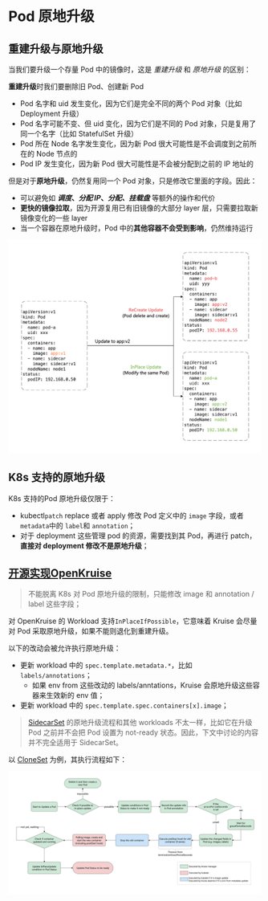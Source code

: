 # Pod 原地升级

## 重建升级与原地升级

当我们要升级一个存量 Pod 中的镜像时，这是 *重建升级* 和 *原地升级* 的区别：

**重建升级**时我们要删除旧 Pod、创建新 Pod

- Pod 名字和 uid 发生变化，因为它们是完全不同的两个 Pod 对象（比如 Deployment 升级）
- Pod 名字可能不变、但 uid 变化，因为它们是不同的 Pod 对象，只是复用了同一个名字（比如 StatefulSet 升级）
- Pod 所在 Node 名字发生变化，因为新 Pod 很大可能性是不会调度到之前所在的 Node 节点的
- Pod IP 发生变化，因为新 Pod 很大可能性是不会被分配到之前的 IP 地址的

但是对于**原地升级**，仍然复用同一个 Pod 对象，只是修改它里面的字段。因此：

- 可以避免如 ***调度*、*分配 IP*、*分配、挂载盘*** 等额外的操作和代价
- **更快的镜像拉取**，因为开源复用已有旧镜像的大部分 layer 层，只需要拉取新镜像变化的一些 layer
- 当一个容器在原地升级时，Pod 中的**其他容器不会受到影响**，仍然维持运行

![inplace update comparation pod](.pics/pod_inplace_upgrade/inplace-update-comparation-pod.png)

## K8s 支持的原地升级

K8s 支持的Pod 原地升级仅限于：

- kubectl`patch`  replace 或者 apply 修改 Pod 定义中的 `image` 字段，或者 `metadata`中的 `label`和 `annotation`；
- 对于 deployment 这些管理 pod 的资源，需要找到其 Pod，再进行 patch，**直接对 deployment 修改不是原地升级**；



## [开源实现OpenKruise](https://openkruise.io/zh/docs/core-concepts/inplace-update/)

> 不能脱离 K8s 对 Pod 原地升级的限制，只能修改 image 和 annotation / label 这些字段；

对 OpenKruise 的 Workload 支持`InPlaceIfPossible`，它意味着 Kruise 会尽量对 Pod 采取原地升级，如果不能则退化到重建升级。

以下的改动会被允许执行原地升级：

- 更新 workload 中的 `spec.template.metadata.*`，比如 `labels/annotations`；
  - 如果 env from 这些改动的 labels/anntations，Kruise 会原地升级这些容器来生效新的 env 值；
- 更新 workload 中的 `spec.template.spec.containers[x].image`；

> [SidecarSet](https://openkruise.io/zh/docs/user-manuals/sidecarset) 的原地升级流程和其他 workloads 不太一样，比如它在升级 Pod 之前并不会把 Pod 设置为 not-ready 状态。因此，下文中讨论的内容并不完全适用于 SidecarSet。

以 [CloneSet](https://openkruise.io/zh/docs/user-manuals/cloneset) 为例，其执行流程如下：



![inplace-update-workflow-openkruise](.pics/pod_inplace_upgrade/inplace-update-workflow-openkruise.png)